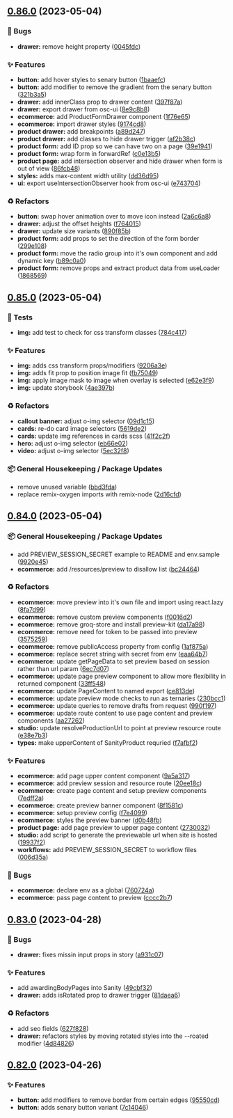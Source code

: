 ## [0.86.0](https://github.com/Open-Study-College/osc/compare/v0.85.0...v0.86.0) (2023-05-04)


### 🐛 Bugs

* **drawer:** remove height property ([0045fdc](https://github.com/Open-Study-College/osc/commit/0045fdce003189adadcf741b6c7dea0c93dc372a))


### ✨ Features

* **button:** add hover styles to senary button ([1baaefc](https://github.com/Open-Study-College/osc/commit/1baaefc1da73057636394bf94005c8c6879b8565))
* **button:** add modifier to remove the gradient from the senary button ([321b3a5](https://github.com/Open-Study-College/osc/commit/321b3a5b9663b41f5b1ac801262ea8fb16b1bfeb))
* **drawer:** add innerClass prop to drawer content ([397f87a](https://github.com/Open-Study-College/osc/commit/397f87a0163d940e5686e8490ef9fe6f29e5d47a))
* **drawer:** export drawer from osc-ui ([8e9c8b8](https://github.com/Open-Study-College/osc/commit/8e9c8b89707a421c7221b78f28b19ddbe77b0a80))
* **ecommerce:** add ProductFormDrawer component ([1f76e65](https://github.com/Open-Study-College/osc/commit/1f76e65a4d317fd74efeb2442d11953db117480a))
* **ecommerce:** import drawer styles ([9174cd8](https://github.com/Open-Study-College/osc/commit/9174cd857e7f08e23126d8704bec4aa2d3d15f28))
* **product drawer:** add breakpoints ([a89d247](https://github.com/Open-Study-College/osc/commit/a89d24765acfa2272f2c73ba6a8bc490a0defe3d))
* **product drawer:** add classes to hide drawer trigger ([af2b38c](https://github.com/Open-Study-College/osc/commit/af2b38ca8dd1f2f65ef4c63ac116f912d5d1ef4d))
* **product form:** add ID prop so we can have two on a page ([39e1941](https://github.com/Open-Study-College/osc/commit/39e1941f49265e4e113d80c5e484ac31e774398d))
* **product form:** wrap form in forwardRef ([c0e13b5](https://github.com/Open-Study-College/osc/commit/c0e13b5ada310cede6c8b32db35a99aab90221a5))
* **product page:** add intersection observer and hide drawer when form is out of view ([86fcb48](https://github.com/Open-Study-College/osc/commit/86fcb48d41e07ec7731b4a1dd62069c6d1c2d3b0))
* **styles:** adds max-content width utility ([dd36d95](https://github.com/Open-Study-College/osc/commit/dd36d95c134d3c86574d40f4847fc8ac8e8ad14b))
* **ui:** export useIntersectionObserver hook from osc-ui ([e743704](https://github.com/Open-Study-College/osc/commit/e7437042aedf078d8c2a44c87acf35fcf8ff9947))


### ♻️ Refactors

* **button:** swap hover animation over to move icon instead ([2a6c6a8](https://github.com/Open-Study-College/osc/commit/2a6c6a8dde6bef21918ef3bd45c806de244ef5eb))
* **drawer:** adjust the offset heights ([f764015](https://github.com/Open-Study-College/osc/commit/f7640156cabd971ad3085c841c5eee2fd150e7e8))
* **drawer:** update size variants ([890f85b](https://github.com/Open-Study-College/osc/commit/890f85bb394d268730264187728702f1703adf9c))
* **product form:** add props to set the direction of the form border ([299e108](https://github.com/Open-Study-College/osc/commit/299e1083e180ed1ecf2c91e5a3c4f54dd3e19648))
* **product form:** move the radio group into it's own component and add dynamic key ([b89c0a0](https://github.com/Open-Study-College/osc/commit/b89c0a012036d653e6c1bac00da5bc9166b4b775))
* **product form:** remove props and extract product data from useLoader ([1868569](https://github.com/Open-Study-College/osc/commit/1868569aa42318907d86e05a71c362431fb7eb25))

## [0.85.0](https://github.com/Open-Study-College/osc/compare/v0.84.0...v0.85.0) (2023-05-04)


### 🧪 Tests

* **img:** add test to check for css transform classes ([784c417](https://github.com/Open-Study-College/osc/commit/784c4179e7d4b8aae14080b09a4a313a46f3f53e))


### ✨ Features

* **img:** adds css transform props/modifiers ([9206a3e](https://github.com/Open-Study-College/osc/commit/9206a3e78cbd4efe609e3106c753c57990b8b9b1))
* **img:** adds fit prop to position image fit ([fb75049](https://github.com/Open-Study-College/osc/commit/fb75049ffd8cc8a4bc0bd4b170abafd48ab70586))
* **img:** apply image mask to image when overlay is selected ([e62e3f9](https://github.com/Open-Study-College/osc/commit/e62e3f90c2e5f62a86efb29a9222f5b03c814635))
* **img:** update storybook ([4ae397b](https://github.com/Open-Study-College/osc/commit/4ae397b26889025cd66f836eca45771841a15efd))


### ♻️ Refactors

* **callout banner:** adjust o-img selector ([09d1c15](https://github.com/Open-Study-College/osc/commit/09d1c152c0e38830abf29390e104d01050443e54))
* **cards:** re-do card image selectors ([5619de2](https://github.com/Open-Study-College/osc/commit/5619de20e6e21550c16a341467403e000bba7577))
* **cards:** update img references in cards scss ([41f2c2f](https://github.com/Open-Study-College/osc/commit/41f2c2fd6a98c5c4bf57a0361311d764a71aec5a))
* **hero:** adjust o-img selector ([eb66e02](https://github.com/Open-Study-College/osc/commit/eb66e0289d4e16d990252558d5c7ad36ee7525b4))
* **video:** adjust o-img selector ([5ec32f8](https://github.com/Open-Study-College/osc/commit/5ec32f81db068cc5346d1a314e94b027e46a0e83))


### 📦 General Housekeeping / Package Updates

* remove unused variable ([bbd3fda](https://github.com/Open-Study-College/osc/commit/bbd3fdaef3d6058743395f52bdfd378b8671db0a))
* replace remix-oxygen imports with remix-node ([2d16cfd](https://github.com/Open-Study-College/osc/commit/2d16cfdb85e4dcc422eb931f3b9f6fbfe22d56fa))

## [0.84.0](https://github.com/Open-Study-College/osc/compare/v0.83.0...v0.84.0) (2023-05-04)


### 📦 General Housekeeping / Package Updates

* add PREVIEW_SESSION_SECRET example to README and env.sample ([9920e45](https://github.com/Open-Study-College/osc/commit/9920e4531b6c5a9f3be5ea0620e456d8bd7169fc))
* **ecommerce:** add /resources/preview to disallow list ([bc24464](https://github.com/Open-Study-College/osc/commit/bc244640ef914b7abfd28e5d6a496c6b8fb6e5c8))


### ♻️ Refactors

* **ecommerce:** move preview into it's own file and import using react.lazy ([8fa7d99](https://github.com/Open-Study-College/osc/commit/8fa7d99586fe9d92e2e90372fe82932e507fd7e9))
* **ecommerce:** remove custom preview components ([f0016d2](https://github.com/Open-Study-College/osc/commit/f0016d2e5a0fcc6070beda5f00908d5bca866854))
* **ecommerce:** remove groq-store and install preview-kit ([da17a98](https://github.com/Open-Study-College/osc/commit/da17a98b87deac10d84a6f880d924c66406928a9))
* **ecommerce:** remove need for token to be passed into preview ([3575259](https://github.com/Open-Study-College/osc/commit/35752595b660ea64c86e52ed09a2d82328d4e694))
* **ecommerce:** remove publicAccess property from config ([1af875a](https://github.com/Open-Study-College/osc/commit/1af875a79efe3590e6d9ae633e1fd587cd9b87c9))
* **ecommerce:** replace secret string with secret from env ([eaa64b7](https://github.com/Open-Study-College/osc/commit/eaa64b77e8dafda0ab7fa094d63c022d8f92c9c0))
* **ecommerce:** update getPageData to set preview based on session rather than url param ([6ec7d07](https://github.com/Open-Study-College/osc/commit/6ec7d070491b47ae988194617b7547a217e3d88c))
* **ecommerce:** update page preview component to allow more flexibility in returned component ([33ff548](https://github.com/Open-Study-College/osc/commit/33ff5481f467a45139ab9c1faa1e5fea13b281f4))
* **ecommerce:** update PageContent to named export ([ce813de](https://github.com/Open-Study-College/osc/commit/ce813deab7fc2fffc9a75432ad51f2fec76f168b))
* **ecommerce:** update preview mode checks to run as ternaries ([230bcc1](https://github.com/Open-Study-College/osc/commit/230bcc1677dd7dd5cc099e3569090212733c4077))
* **ecommerce:** update queries to remove drafts from request ([990f197](https://github.com/Open-Study-College/osc/commit/990f197a828d11b9391c415f4dced3acc1ba28d0))
* **ecommerce:** update route content to use page content and preview components ([aa27262](https://github.com/Open-Study-College/osc/commit/aa27262d3ba183292fa1a28a8d44c281db39bebe))
* **studio:** update resolveProductionUrl to point at preview resource route ([e38e7b3](https://github.com/Open-Study-College/osc/commit/e38e7b36b0c310ab70e60c9293ca5c25a79d1bf2))
* **types:** make upperContent of SanityProduct requried ([f7afbf2](https://github.com/Open-Study-College/osc/commit/f7afbf2c7aacaad7445e3bb7977dcdf1f9bbd312))


### ✨ Features

* **ecommerce:** add page upper content component ([9a5a317](https://github.com/Open-Study-College/osc/commit/9a5a317de527c24d94653a4e234bb10c6f3852d1))
* **ecommerce:** add preview session and resource route ([20ee18c](https://github.com/Open-Study-College/osc/commit/20ee18c31fb1a6c39f75ab867b6ef15d5e950081))
* **ecommerce:** create page content and setup preview components ([7edff2a](https://github.com/Open-Study-College/osc/commit/7edff2a903adac558e0cc47c8023b004d36baa26))
* **ecommerce:** create preview banner component ([8f1581c](https://github.com/Open-Study-College/osc/commit/8f1581c370ed9243329d5cd6bc8f2485a6cff2a0))
* **ecommerce:** setup preview config ([f7e4099](https://github.com/Open-Study-College/osc/commit/f7e4099a2c49a669d13a5ba793b18a84b9952392))
* **ecommerce:** styles the preview banner ([d0b48fb](https://github.com/Open-Study-College/osc/commit/d0b48fb539de84fb71cb7c6c81b1ea0c8aac27cf))
* **product page:** add page preview to upper page content ([2730032](https://github.com/Open-Study-College/osc/commit/2730032f37e2dd856fc36930e33bef98b1b89c77))
* **studio:** add script to generate the previewable url when site is hosted ([19937f2](https://github.com/Open-Study-College/osc/commit/19937f2b4514b83d2fb55283c5dcdc7f44f2a5b2))
* **workflows:** add PREVIEW_SESSION_SECRET to workflow files ([006d35a](https://github.com/Open-Study-College/osc/commit/006d35a7d882321a6f2b9af9a25ba093bb35265a))


### 🐛 Bugs

* **ecommerce:** declare env as a global ([760724a](https://github.com/Open-Study-College/osc/commit/760724a202f2f53cf0ff5ae2abd180088d03e575))
* **ecommerce:** pass page content to preview ([cccc2b7](https://github.com/Open-Study-College/osc/commit/cccc2b744dec5be5b88207e29a169969867ff057))

## [0.83.0](https://github.com/Open-Study-College/osc/compare/v0.82.0...v0.83.0) (2023-04-28)


### 🐛 Bugs

* **drawer:** fixes missin input props in story ([a931c07](https://github.com/Open-Study-College/osc/commit/a931c07747745a164056ea82f96ef6b08569213a))


### ✨ Features

* add awardingBodyPages into Sanity ([49cbf32](https://github.com/Open-Study-College/osc/commit/49cbf32aee16094044d7b4992935a2af88196a27))
* **drawer:** adds isRotated prop to drawer trigger ([81daea6](https://github.com/Open-Study-College/osc/commit/81daea61cc260a8531d8e8e7ba0a6cf8aa4fd24e))


### ♻️ Refactors

* add seo fields ([627f828](https://github.com/Open-Study-College/osc/commit/627f8281a9352d9f7061fd84efdf344653f0dee5))
* **drawer:** refactors styles by moving rotated styles into the --roated modifier ([4d84826](https://github.com/Open-Study-College/osc/commit/4d84826e2d460d737ade3a21653c6dd7bcf38525))

## [0.82.0](https://github.com/Open-Study-College/osc/compare/v0.81.0...v0.82.0) (2023-04-26)


### ✨ Features

* **button:** add modifiers to remove border from certain edges ([95550cd](https://github.com/Open-Study-College/osc/commit/95550cdfb1bbbea8fa3e5974056af62fbb415274))
* **button:** adds senary button variant ([7c14046](https://github.com/Open-Study-College/osc/commit/7c14046d99ddbb88a1eec93474fb30f4edda879c))


